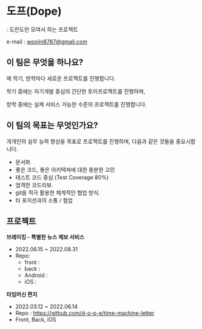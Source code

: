 <h1>도프(Dope)</h1>
: 도란도란 모여서 하는 프로젝트

e-mail : woojin8787@gmail.com

## 이 팀은 무엇을 하나요?

매 학기, 방학마다 새로운 프로젝트를 진행합니다.

학기 중에는 자기개발 중심의 간단한 토이프로젝트를 진행하며,

방학 중에는 실제 서비스 가능한 수준의 프로젝트를 진행합니다.

## 이 팀의 목표는 무엇인가요?

개개인의 실무 능력 향상을 목표로 프로젝트를 진행하며, 다음과 같은 것들을 중요시합니다.
- 문서화
- 좋은 코드, 좋은 아키텍쳐에 대한 충분한 고민
- 테스트 코드 중심 (Test Coverage 80%)
- 엄격한 코드리뷰.
- git을 적극 활용한 체계적인 협업 방식.
- 타 포지션과의 소통 / 협업

## 프로젝트

<b>브레이킹 - 특별한 뉴스 제보 서비스</b>
- 2022.06.15 ~ 2022.08.31
- Repo:
  - front :
  - back : 
  - Android :
  - iOS :

<b>타임머신 편지</b>
- 2022.03.12 ~ 2022.06.14
- Repo : https://github.com/d-o-p-e/time-machine-letter
- Front, Back, iOS
